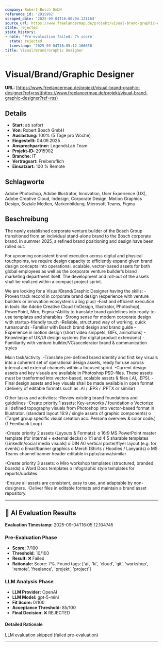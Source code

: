 ```yaml
---
company: Robert Bosch GmbH
reference_id: '2915902'
scraped_date: '2025-09-04T16:00:04.121164'
source_url: https://www.freelancermap.de/projekt/visual-brand-graphic-designer?ref=rss
state: rejected
state_history:
- note: 'Pre-evaluation failed: 7% score'
  state: rejected
  timestamp: '2025-09-04T16:05:12.106650'
title: Visual/Brand/Graphic Designer
---
```



# Visual/Brand/Graphic Designer
**URL:** [https://www.freelancermap.de/projekt/visual-brand-graphic-designer?ref=rss](https://www.freelancermap.de/projekt/visual-brand-graphic-designer?ref=rss)
## Details
- **Start:** ab sofort
- **Von:** Robert Bosch GmbH
- **Auslastung:** 100% (5 Tage pro Woche)
- **Eingestellt:** 04.09.2025
- **Ansprechpartner:** LegendsLab Team
- **Projekt-ID:** 2915902
- **Branche:** IT
- **Vertragsart:** Freiberuflich
- **Einsatzart:** 100
                                                % Remote

## Schlagworte
Adobe Photoshop, Adobe Illustrator, Innovation, User Experience (UX), Adobe Creative Cloud, Indesign, Corporate Design, Motion Graphics Design, Soziale Medien, Markenbildung, Microsoft Teams, Figma

## Beschreibung
The newly established corporate venture builder of the Bosch Group transitioned from an individual stand-alone brand to the Bosch corporate brand. In summer 2025, a refined brand positioning and design have been rolled out.

For upcoming consistent brand execution across digital and physical touchpoints, we require design capacity to efficiently expand given brand design concepts into operational, scalable, vector-based assets for both global employees as well as the corporate venture builder’s brand marketing department itself. The development and roll-out of the assets shall be realized within a compact project sprint.

We are looking for a Visual/Brand/Graphic Designer having the skills:
-Proven track record in corporate brand design (experience with venture builders or innovation ecosystems a big plus)
-Fast and efficient execution in tools like Adobe Creative Cloud (InDesign, Illustrator, Photoshop), PowerPoint, Miro, Figma
-Ability to translate brand guidelines into ready-to-use templates and sharables
-Strong sense for modern corporate design with startup-friendly touch
-Reliable, structured way of working, quick turnarounds
-Familiar with Bosch brand design and brand guide
-Experience in motion design (short video snippets, GIFs, animations)
-Knowledge of UX/UI design systems (for digital product extensions)
-Familiarity with venture builder/VC/accelerator brand & communication styles

Main task/activity:
-Translate pre-defined brand identity and first key visuals into a coherent set of operational design assets, ready for use across internal and external channels within a focused sprint.
-Current design assets and key visuals are available in Photoshop PSD-files. These assets must be tranformed into vector-based, scalable assets & files (.AI, .EPS).
-Final design assets and key visuals shall be made available in open format (delivery of editable formats such as .AI / .EPS / .PPTX or similar)

Other tasks and activities:
-Review existing brand foundations and guidelines
-Create priority 1 assets: Key-artworks / foundation
o Vectorize all defined topography visuals from Photoshop into vector-based format in Illustrator. (standard layout 16:9 / single assets of graphic components)
o (Target group specific visual creation acc. Persona overview & color code.) (1 Feedback Loop)

-Create priority 2 assets (Layouts & Formats):
o 16:9 MS PowerPoint master template (for internal + external decks)
o 1:1 and 4:5 sharable templates (LinkedIn/social media visuals)
o DIN A0 vertical poster/flyer layout (e.g. for events)
o Email/banner graphics
o Merch (Shirts / Hoodies / Lanyards)
o MS Teams channel banner header editable in pptx/canva/similar

-Create priority 3 assets:
o Miro workshop templates (structured, branded boards)
o Word Docs templates
o Infographic style templates for reports/updates

-Ensure all assets are consistent, easy to use, and adaptable by non-designers.
-Deliver files in editable formats and maintain a brand asset repository.

---

## 🤖 AI Evaluation Results

**Evaluation Timestamp:** 2025-09-04T16:05:12.104745

### Pre-Evaluation Phase
- **Score:** 7/100
- **Threshold:** 10/100
- **Result:** ❌ Failed
- **Rationale:** Score: 7%. Found tags: ['ai', 'ki', 'cloud', 'git', 'workshop', 'remote', 'freelance', 'projekt', 'project']

### LLM Analysis Phase
- **LLM Provider:** OpenAI
- **LLM Model:** gpt-5-mini
- **Fit Score:** 0/100
- **Acceptance Threshold:** 85/100
- **Final Decision:** ❌ REJECTED

#### Detailed Rationale
LLM evaluation skipped (failed pre-evaluation)

---
